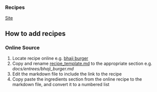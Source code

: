 ### Recipes
[Site](https://carolekoziol.github.io/recipes/)

## How to add recipes

### Online Source
1. Locate recipe online e.g. [bhaji burger](https://thesecretingredientblog.com/2018/05/03/big-bhaji-burger-from-bosh-by-henry-firth-and-ian-theasby/)
1. Copy and rename [recipe_template.md](recipe_template.md) to the appropriate section e.g. _docs/entrees/bhaji_burger.md_
1. Edit the markdown file to include the link to the recipe
1. Copy paste the ingredients section from the online recipe to the markdown file, and convert it to a numbered list